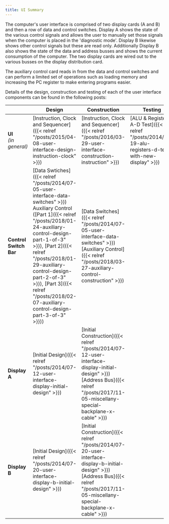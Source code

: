 ```yaml
---
title: UI Summary
---
```


The computer's user interface is comprised of two display cards (A and B) and then a row of data and control switches. Display A shows the state of the various control signals and allows the user to manually set those signals when the computer is placed in the 'diagnostic mode'. Display B likewise shows other control signals but these are read only. Additionally Display B also shows the state of the data and address busses and shows the current consumption of the computer. The two display cards are wired out to the various busses on the display distribution card.

The auxiliary control card reads in from the data and control switches and can perform a limited set of operations such as loading memory and increasing the PC register to make entering programs easier.

Details of the design, construction and testing of each of the user interface components can be found in the following posts:

| | Design | Construction | Testing |
|-|--------|--------------|---------|
| **UI**<br />*(in general)* | [Instruction, Clock and Sequencer]({{< relref "/posts/2015/04-08-user-interface-design-instruction-clock" >}}) | [Instruction, Clock and Sequencer]({{< relref "/posts/2016/03-29-user-interface-construction-instruction" >}}) | [ALU &amp; Registers A-D Test]({{< relref "/posts/2014/08-19-alu-registers-d-test-with-new-display" >}}) |
| **Control Switch Bar** | [Data Swtiches]({{< relref "/posts/2014/07-05-user-interface-data-switches" >}})<br />Auxiliary Control ([Part 1]({{< relref "/posts/2018/01-24-auxiliary-control-design-part-1-of-3" >}}), [Part 2]({{< relref "/posts/2018/01-29-auxiliary-control-design-part-2-of-3" >}}), [Part 3]({{< relref "/posts/2018/02-07-auxiliary-control-design-part-3-of-3" >}})) | [Data Switches]({{< relref "/posts/2014/07-05-user-interface-data-switches" >}})<br />[Auxiliary Control]({{< relref "/posts/2018/03-27-auxiliary-control-construction" >}}) | |
| **Display A** | [Initial Design]({{< relref "/posts/2014/07-12-user-interface-display-initial-design" >}}) | [Initial Construction]({{< relref "/posts/2014/07-12-user-interface-display-initial-design" >}})<br />[Address Bus]({{< relref "/posts/2017/11-05-miscellany-special-backplane-x-cable" >}}) | |
| **Display B** | [Initial Design]({{< relref "/posts/2014/07-20-user-interface-display-b-initial-design" >}}) | [Initial Construction]({{< relref "/posts/2014/07-20-user-interface-display-b-initial-design" >}})<br />[Address Bus]({{< relref "/posts/2017/11-05-miscellany-special-backplane-x-cable" >}}) | |
